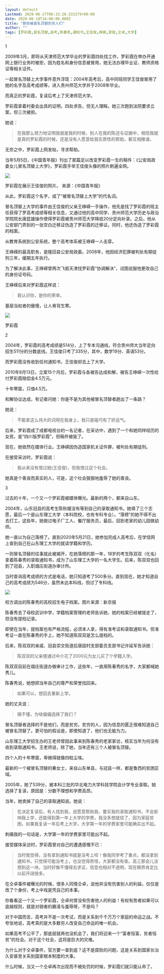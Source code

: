 ```yaml
---
layout: default
Lastmod: 2020-06-27T06:33:28.531579+00:00
date: 2020-06-18T16:00:00.000Z
title: "那些被冒名顶替的穷人们"
author: ""
tags: [罗彩霞,冒名顶替,高考,陈春秀,通知书,王佳俊,峥嵘,录取,仝卓,大学]
---
```


1

2009年3月，即将从天津师范大学毕业的罗彩霞四处找工作，罗彩霞在申办开通网上银行业务时被拒，因为姓名和身份信息被冒用，她无法办理毕业证、教师资格证等相关证件。

一起冒名顶替上大学事件意外浮现：2004年高考后，高中同班同学王佳俊冒用了她的名字及高考成绩等，进入贵州师范大学并于2008年毕业。

而真正的罗彩霞，复读后考上了天津师范大学。

罗彩霞拿着村委会出具的证明，四处求告，但无人理睬。她三次跑到法院要求立案，但三次被拒。

她说：

> 在我那么努力地证明我就是我的时候，别人在我的陈述与证据中，相信我就是真的罗彩霞的时候，还是没有人愿意给我实质性的帮助，都互相推诿。

无奈之中，罗彩霞上网发帖，寻求帮助。

当年5月5日，《中国青年报》刊出了那篇足以改变罗彩霞一生的稿件：《公安局政委女儿冒名顶替上大学》，罗彩霞手举王佳俊头像的照片刷遍全网。

![](https://images.weserv.nl/?url=https%3A//pic1.zhimg.com/v2-2da872083e3283dbce4cb4d3417b9e3c_b.jpg)

罗彩霞在展示王佳俊的照片。 来源：《中国青年报》

从此，罗彩霞这个名字，成了“被冒名顶替上大学”的代名词。

冒名顶替上大学的事件由王佳俊的父亲王峥嵘一手操作，他先是找了罗彩霞的班主任获得了罗高考成绩等相关信息，又通过他的高中同学、贵州师范大学历史与政治学院院长唐昆雄操作使得罗彩霞被贵州师范大学降低20分定向补录。之后，他从公安部门弄到的一张空白迁移证伪造了罗彩霞的迁移证。同时，他还伪造了罗彩霞的档案。

从教育系统到公安系统，整个高考体系被王峥嵘一人击穿。

王峥嵘的最高职务，是隆回县公安局政委。2008年，他因经济犯罪被判处有期徒刑三年，缓期五年执行。

为了解决此事，王峥嵘曾两次飞抵天津找罗彩霞“协调解决”，试图说服他更改自己的身份证号码。

王峥嵘后来对罗彩霞这样说：

> 我认识你，是你的荣幸。

基层当权者的傲慢，让人脊背生寒。

![](https://images.weserv.nl/?url=https%3A//pic2.zhimg.com/v2-ae677b509ed513b6f08ae9edc51011a9_b.jpg)

罗彩霞

2

2004年，罗彩霞的高考成绩是514分，上了专本沟通线，符合贵州师大当年定向招生511分的分数底线。王佳俊只考了335分，其中，数学19分、英语53分。

而罗彩霞没有收到任何通知书，王佳俊却去上了大学。

2010年8月13日，立案15个月后，罗彩霞与各被告达成和解，被告王峥嵘一次性给付罗彩霞赔偿金4.5万元。

十年寒窗，只值4.5万。

和解协议达成，有记者问她：你是不是为其他被冒名顶替者趟出了一条路？

她说：

> 不能拿这么伟大的词用在我身上，我只是碰巧有了好运气。

后来，罗彩霞成了成都电视台的一名记者，在采访中，遇到了一个和她同样经历的女孩，是“四川版罗彩霞”，但稿件被毙了。

现在，她依然在媒体行业。王峥嵘因伪造国家机关证件罪，被判处有期徒刑。

在接受采访时，罗彩霞说：

> 我从来没有恨过她(王佳俊)，但我恨过这个社会。

她真是个善良而真实的人，可是，这个社会狠狠地羞辱了她的善良。

3

过去的十年，一个又一个罗彩霞被媒体曝光。最新的两个，都来自山东。

2004年，山东冠县的高考生陈秋媛没有等到自己的录取通知书。她填了三个志愿，最后一个是山东理工大学（本科院校，也有专科专业）。“落榜”的她不得不出去打工，这些年，她做过电子厂工人、餐厅服务员，最后，回到老家的幼儿园做幼师。

她一直以为自己落榜了。直到2020年5月21日，她参加完成人高考后，在学信网上查到自己在山东理工大学的就读学籍和学历。

一则冒名顶替的往事就此被揭开，在她落榜的那一年，18岁的考生陈双双（化名)拿着陈春秀的录取通知书，成为了山东理工大学的一名大学生。后来，陈双双也回到了冠县，入职烟庄街道办审计所。

当时查询高考成绩的方式是电话，她只知道考了500多分。直到现在，她才知道自己的高考成绩为546分，虽然未达本科线，但过了专科线。

![](https://images.weserv.nl/?url=https%3A//pic1.zhimg.com/v2-f8a1bad7d943d3858d0cccc7bc4fd930_b.jpg)

校方调出的陈春秀的高校招生电子档案。图片来源：新京报

陈春秀去了母校武训中学，学籍档案管理的老师告诉她，她的档案已经被提走了，但没有提档记录。

即使在当年，提档案也有严格流程，必须本人拿，得有准考证和录取通知书。但准考证一直在陈春秀的手上，她不知道陈双双是怎么提档的。

后来，陈双双的亲戚、冠县崇文街道后唐固村支部委员支部书记许延军告诉她：

> 陈双双的父亲便通过中介花了2000元为女儿买了个学籍入学。

陈双双目前在烟庄街道办做审计工作，这些年，一直用陈春秀的名字，大家都喊她秀儿。

陈春秀说，她想把当年自己的尊严和荣誉找回来。

> 如果可以，想回去重新上学。

她的丈夫说：

> 搞不懂，为啥偏偏选择了我们？

冒名顶替者选择的不是他们，而是贫穷。贫穷的人，因为信息的匮乏很难知道自己被冒名顶替了。更可怕的假设是，即使知道了，他们也无能为力。

山东理工大学招生办的王老师曾因此事来到陈春秀的老家家访，核实当年为何没有收到录取通知书。王老师说，除了她，当年还有三个人被冒名顶替。

四个人的十年寒窗，卑微得就像四粒尘埃。

最新的一个被冒名顶替的秦女士，来自山东单县，与冠县一样，都是鲁西的贫困区域。

2005年，她了539分，被本科三批的华北电力大学科技学院会计学专业录取。她选择了复读，原因是：分数不理想和学费高昂。

当年，她卖掉了自己的录取通知说。她说：

> 在决定复读后，有人找到我，说愿意帮助我，要买我的录取通知书，不会影响我上学，还能得到第一年上大学的学费，我没多想就信了，因为家庭贫困，如果我复读一年后考上大学，大学第一年的学费家里可能确实出不起。

刺痛我的一句话是，大学第一年的学费家里可能出不起。

接受媒体采访时，罗彩霞曾对自己的遭遇感慨不已：

> 当时我觉得，没有拿到通知书就是没考上呗！像我同学考了重点，都没拿到通知书，只觉得可能没考上，也没觉得奇怪，大家都没有查。高三那会儿没想到这一块，当时好像不懂得去求证，信息也相对不透明，现在眼界肯定比以前开阔很多。

在仝卓事件被曝光的时候，很多人同情仝卓，说他并没有伤害别人的利益，仅仅是改了个身份，考上中戏是凭自己的本事。

你看看这一个又一个罗彩霞，仝卓何曾没有伤害他人的利益！有权有势者如果可以逾越规则，就是对弱者的霸凌与羞辱呀，不是吗？

对于中国而言，高考并不是一次考试，而是关系到千千万万个家庭的命运之战。不夸张地说，高考真的是大多数穷人改变自己命运的唯一机会。

如果高考不公平了，那底层就再也没机会了，我们将迎来一个“富者恒富，贫者恒贫”的社会。对于这个社会，这将是巨大的灾难。

为什么对于仝卓事件，官方要一查到底？这不是腐败的问题，这是关系到国家长治久安甚至关系到国家根本制度的大事。

什么时候，当又一个仝卓再次出现而不被处罚的时候，罗彩霞们就只能认命了。

